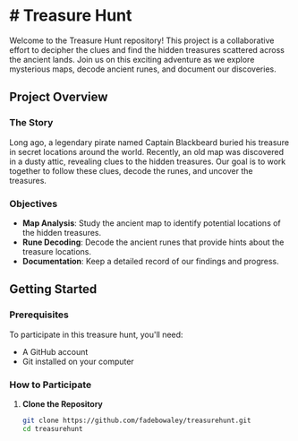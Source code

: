 # # Treasure Hunt

Welcome to the Treasure Hunt repository! This project is a collaborative effort to decipher the clues and find the hidden treasures scattered across the ancient lands. Join us on this exciting adventure as we explore mysterious maps, decode ancient runes, and document our discoveries.

## Project Overview

### The Story
Long ago, a legendary pirate named Captain Blackbeard buried his treasure in secret locations around the world. Recently, an old map was discovered in a dusty attic, revealing clues to the hidden treasures. Our goal is to work together to follow these clues, decode the runes, and uncover the treasures.

### Objectives
- **Map Analysis**: Study the ancient map to identify potential locations of the hidden treasures.
- **Rune Decoding**: Decode the ancient runes that provide hints about the treasure locations.
- **Documentation**: Keep a detailed record of our findings and progress.

## Getting Started

### Prerequisites
To participate in this treasure hunt, you'll need:
- A GitHub account
- Git installed on your computer

### How to Participate

1. **Clone the Repository**
   ```bash
   git clone https://github.com/fadebowaley/treasurehunt.git
   cd treasurehunt
